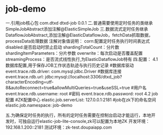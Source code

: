 # job-demo
一.引用job核心包
<dependency>
	<groupId>com.dtxd</groupId>
	<artifactId>dtxd-job</artifactId>
	<version>0.0.1</version>
</dependency>
二.普通需要使用定时任务的类继承SimpleJobAbstract添加注解@ElasticSimpleJob
三.数据流式定时任务继承DataflowJobAbstract,添加注解@ElasticDataflowJob，fetchData抓取数据，processData处理数据
注解对象值说明：
corn:配置定时任务执行时间表达式
disabled:是否启动时禁止启动
shardingTotalCount：分片数
shardingItemParameters：分片参数
overwrite：每次启动是否覆盖配置
streamingProcess：是否流式线性执行,为ElasticDataflowJob特有
四.配置：
4.1 数据库配置,用于保存JOB工作状态轨迹与执行历史记录
#数据库驱动
event.trace.rdb.driver: com.mysql.jdbc.Driver
#数据库连接
event.trace.rdb.url: jdbc:mysql://localhost:3306/dtxd_job?characterEncoding=utf-8&autoReconnect=true&allowMultiQueries=true&useSSL=true
#用户名
event.trace.rdb.username: root
#密码
event.trace.rdb.password: root
4.2 job配置
#ZK配置中心
elastic.job.serverList: 127.0.0.1:2181
#job在zk下的命名空间
elastic.job.namespace:  job-demo

五.为确保定时任务的执行，所有的定时任务需要在控制台启动才能运行，本地开发时，可独自运行elastic-job-lite-console,zk可以配置为本地ZK
开发环境：192.168.1.200::2181
测试环境：zk-test.doupaiapp.com